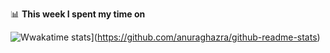 📊 **This week I spent my time on**

![Wwakatime stats](https://github-readme-stats.vercel.app/api/wakatime?username=z9956)](https://github.com/anuraghazra/github-readme-stats)
